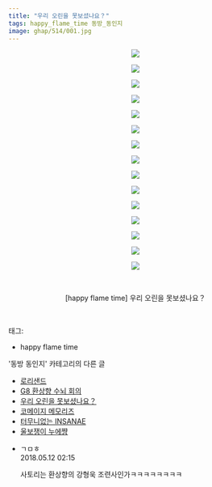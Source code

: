 ```yaml
---
title: "우리 오린을 못보셨나요？"
tags: happy_flame_time 동방_동인지
image: ghap/514/001.jpg
---
```

<div class="article">
<p style="text-align: center; clear: none; float: none;"><img src="{{ site.nasurl }}/ghap/514/001.jpg"/></p>
<p style="text-align: center; clear: none; float: none;"><img src="{{ site.nasurl }}/ghap/514/002.jpg"/></p>
<p style="text-align: center; clear: none; float: none;"><img src="{{ site.nasurl }}/ghap/514/003.jpg"/></p>
<p style="text-align: center; clear: none; float: none;"><img src="{{ site.nasurl }}/ghap/514/004.jpg"/></p>
<p style="text-align: center; clear: none; float: none;"><img src="{{ site.nasurl }}/ghap/514/005.jpg"/></p>
<p style="text-align: center; clear: none; float: none;"><img src="{{ site.nasurl }}/ghap/514/006.jpg"/></p>
<p style="text-align: center; clear: none; float: none;"><img src="{{ site.nasurl }}/ghap/514/007.jpg"/></p>
<p style="text-align: center; clear: none; float: none;"><img src="{{ site.nasurl }}/ghap/514/008.jpg"/></p>
<p style="text-align: center; clear: none; float: none;"><img src="{{ site.nasurl }}/ghap/514/009.jpg"/></p>
<p style="text-align: center; clear: none; float: none;"><img src="{{ site.nasurl }}/ghap/514/010.jpg"/></p>
<p style="text-align: center; clear: none; float: none;"><img src="{{ site.nasurl }}/ghap/514/011.jpg"/></p>
<p style="text-align: center; clear: none; float: none;"><img src="{{ site.nasurl }}/ghap/514/012.jpg"/></p>
<p style="text-align: center; clear: none; float: none;"><img src="{{ site.nasurl }}/ghap/514/013.jpg"/></p>
<p style="text-align: center; clear: none; float: none;"><img src="{{ site.nasurl }}/ghap/514/014.jpg"/></p>
<p style="text-align: center; clear: none; float: none;"><img src="{{ site.nasurl }}/ghap/514/015.jpg"/></p>
<p style="text-align: center; clear: none; float: none;"><br/></p>
<p style="text-align: center; clear: none; float: none;">[happy flame time] 우리 오린을 못보셨나요？</p>
<p><br/></p>
</div><div class="tagTrail">
<p>태그: </p>
<ul>
<li>happy flame time</li>
</ul>
</div><div class="another">
<p>'동방 동인지' 카테고리의 다른 글</p>
<ul>
<li><a href="/2016-06-23-ghap_517">로리샌드</a></li>
<li><a href="/2016-06-23-ghap_516">G8 환상향 수뇌 회의</a></li>
<li><a href="/2016-06-23-ghap_514">우리 오린을 못보셨나요？</a></li>
<li><a href="/2016-06-23-ghap_513">코메이지 메모리즈</a></li>
<li><a href="/2016-06-23-ghap_512">터무니없는 INSANAE</a></li>
<li><a href="/2016-06-23-ghap_511">울보쟁이 누에쨩</a></li>
</ul>
</div><div class="cb_module cb_fluid">
<div class="cb_wrt cb_profile">
<div class="comment">
<ul>
<li class="cb_thumb_off" id="comment15254418">
<div class="cb_comment_area">
<div class="cb_info_area">
<div class="cb_section">
<span class="cb_nick_name">ㄱㅁㅎ</span>
</div>
<div class="cb_section">
<span class="cb_date">2018.05.12 02:15 </span>
</div>
</div>
<div class="cb_dsc_comment">
<p class="cb_dsc">
											사토리는 환상향의 강형욱 조련사인가ㅋㅋㅋㅋㅋㅋㅋㅋ
										</p>
</div>
</div></li>
</ul>
</div>
</div><!-- commentList close -->
</div>